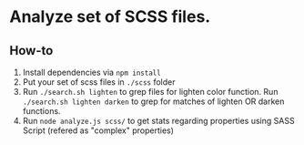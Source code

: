 # Analyze set of SCSS files.

## How-to

1. Install dependencies via `npm install`
2. Put your set of scss files in `./scss` folder
3. Run `./search.sh lighten` to grep files for lighten color function. Run `./search.sh lighten darken` to grep for matches of lighten OR darken functions.
4. Run `node analyze.js scss/` to get stats regarding properties using SASS Script (refered as "complex" properties)
